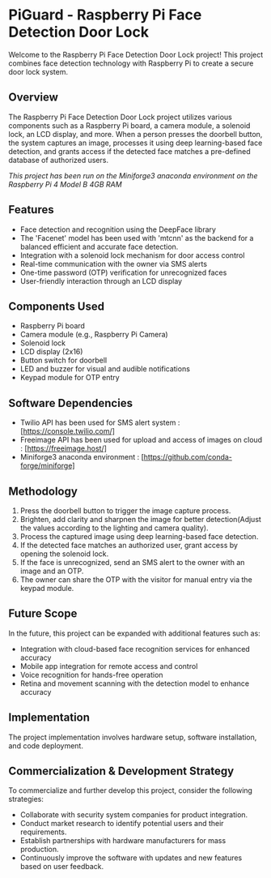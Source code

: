 # PiGuard - Raspberry Pi Face Detection Door Lock

Welcome to the Raspberry Pi Face Detection Door Lock project! This project combines face detection technology with Raspberry Pi to create a secure door lock system.

## Overview

The Raspberry Pi Face Detection Door Lock project utilizes various components such as a Raspberry Pi board, a camera module, a solenoid lock, an LCD display, and more. When a person presses the doorbell button, the system captures an image, processes it using deep learning-based face detection, and grants access if the detected face matches a pre-defined database of authorized users.

*This project has been run on the Miniforge3 anaconda environment on the Raspberry Pi 4 Model B 4GB RAM*

## Features

- Face detection and recognition using the DeepFace library
- The 'Facenet' model has been used with 'mtcnn' as the backend for a balanced efficient and accurate face detection.
- Integration with a solenoid lock mechanism for door access control
- Real-time communication with the owner via SMS alerts
- One-time password (OTP) verification for unrecognized faces
- User-friendly interaction through an LCD display

## Components Used

- Raspberry Pi board
- Camera module (e.g., Raspberry Pi Camera)
- Solenoid lock
- LCD display (2x16)
- Button switch for doorbell
- LED and buzzer for visual and audible notifications
- Keypad module for OTP entry

## Software Dependencies

- Twilio API has been used for SMS alert system : [https://console.twilio.com/]
- Freeimage API has been used for upload and access of images on cloud : [https://freeimage.host/]
- Miniforge3 anaconda environment : [https://github.com/conda-forge/miniforge]

## Methodology

1. Press the doorbell button to trigger the image capture process.
2. Brighten, add clarity and sharpnen the image for better detection(Adjust the values according to the lighting and camera quality).
3. Process the captured image using deep learning-based face detection.
4. If the detected face matches an authorized user, grant access by opening the solenoid lock.
5. If the face is unrecognized, send an SMS alert to the owner with an image and an OTP.
6. The owner can share the OTP with the visitor for manual entry via the keypad module.

## Future Scope

In the future, this project can be expanded with additional features such as:

- Integration with cloud-based face recognition services for enhanced accuracy
- Mobile app integration for remote access and control
- Voice recognition for hands-free operation
- Retina and movement scanning with the detection model to enhance accuracy

## Implementation

The project implementation involves hardware setup, software installation, and code deployment. 

## Commercialization & Development Strategy

To commercialize and further develop this project, consider the following strategies:

- Collaborate with security system companies for product integration.
- Conduct market research to identify potential users and their requirements.
- Establish partnerships with hardware manufacturers for mass production.
- Continuously improve the software with updates and new features based on user feedback.

